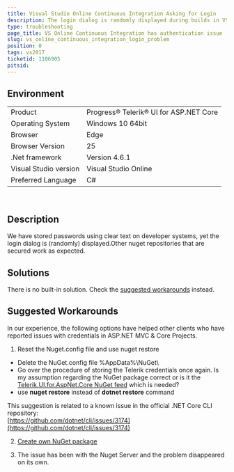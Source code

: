 ```yaml
---
title: Visual Studio Online Continuous Integration Asking for Login
description: The login dialog is randomly displayed during builds in VS Online builds
type: troubleshooting
page_title: VS Online Continuous Integration has authentication issue
slug: vs_online_continuous_integration_login_problem
position: 0
tags: vs2017
ticketid: 1106905
pitsid:
---
```


## Environment
<table>
 <tr>
  <td>Product</td>
  <td>Progress® Telerik® UI for ASP.NET Core</td>
 </tr>
 <tr>
  <td>Operating System</td>
  <td>Windows 10 64bit</td>
 </tr>
 <tr>
  <td>Browser</td>
  <td>Edge</td>
 </tr>
 <tr>
  <td>Browser Version</td>
  <td>25</td>
 </tr>
 <tr>
  <td>.Net framework</td>
  <td>Version 4.6.1</td>
 </tr>
 <tr>
  <td>Visual Studio version</td>
  <td>Visual Studio Online</td>
 </tr>
 <tr>
  <td>Preferred Language</td>
  <td>C#</td>
 </tr>
</table> 
 
## Description
We have stored passwords using clear text on developer systems, yet the login dialog is (randomly) displayed.Other nuget repositories that are secured work as expected. 

## Solutions
There is no built-in solution. Check the [suggested workarounds](#suggested-workarounds) instead.

## Suggested Workarounds
In our experience, the following options have helped other clients who have reported issues with credentials in ASP.NET MVC & Core Projects.
  
1) Reset the Nuget.config file and use nuget restore
  - Delete the NuGet.config file %AppData%\\NuGet\\  
  - Go over the procedure of storing the Telerik credentials once again. Is my assumption regarding the NuGet package correct or is it the [Telerik.UI.for.AspNet.Core NuGet feed](http://docs.telerik.com/aspnet-mvc/getting-started/nuget-install#use-the-telerik-private-nuget-feed) which is needed?  
  - use **nuget restore** instead of **dotnet restore** command  
  
This suggestion is related to a known issue in the official .NET Core CLI repository:  
[https://github.com/dotnet/cli/issues/3174](https://github.com/dotnet/cli/issues/3174)  
  
2) [Create own NuGet package](https://docs.microsoft.com/en-us/nuget/create-packages/creating-a-package) 

3) The issue has been with the Nuget Server and the problem disappeared on its own.
